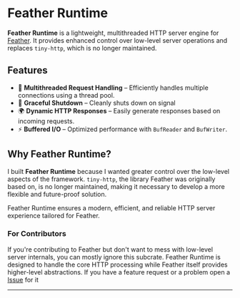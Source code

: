 # Feather Runtime

**Feather Runtime** is a lightweight, multithreaded HTTP server engine for [Feather](https://github.com/BersisSe/feather#). It provides enhanced control over low-level server operations and replaces `tiny-http`, which is no longer maintained.

## Features

- 🚀 **Multithreaded Request Handling** – Efficiently handles multiple connections using a thread pool.
- 🔄 **Graceful Shutdown** – Cleanly shuts down on signal
- 🌍 **Dynamic HTTP Responses** – Easily generate responses based on incoming requests.
- ⚡ **Buffered I/O** – Optimized performance with `BufReader` and `BufWriter`.


## Why Feather Runtime?

I built **Feather Runtime** because I wanted greater control over the low-level aspects of the framework. `tiny-http`, the library Feather was originally based on, is no longer maintained, making it necessary to develop a more flexible and future-proof solution.

Feather Runtime ensures a modern, efficient, and reliable HTTP server experience tailored for Feather.

### For Contributors

If you're contributing to Feather but don't want to mess with low-level server internals, you can mostly ignore this subcrate. Feather Runtime is designed to handle the core HTTP processing while Feather itself provides higher-level abstractions. If you have a feature request or a problem open a [Issue](https://github.com/BersisSe/feather/issues) for it 

---

